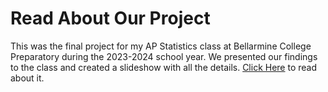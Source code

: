 # Read About Our Project
This was the final project for my AP Statistics class at Bellarmine College Preparatory during the 2023-2024 school year. We presented our findings to the class and created a slideshow with all the details. [Click Here](https://docs.google.com/presentation/d/1xqliA-tVvNKD0EVJYUhravjIY0zSCtfl/edit?usp=sharing&ouid=111226166578041902292&rtpof=true&sd=true) to read about it.
